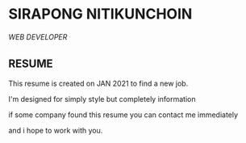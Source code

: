 # SIRAPONG NITIKUNCHOIN
###### WEB DEVELOPER

## RESUME

This resume is created on JAN 2021 to find a new job.

I'm designed for simply style but completely information

if some company found this resume you can contact me immediately

and i hope to work with you.
